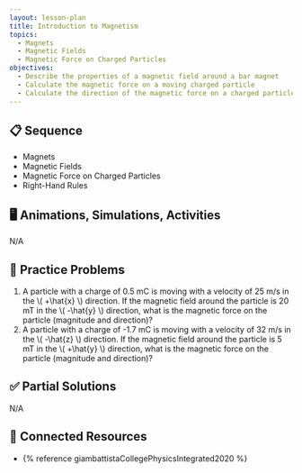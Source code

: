 ```yaml
---
layout: lesson-plan
title: Introduction to Magnetism
topics:
  - Magnets
  - Magnetic Fields
  - Magnetic Force on Charged Particles
objectives:
  - Describe the properties of a magnetic field around a bar magnet
  - Calculate the magnetic force on a moving charged particle
  - Calculate the direction of the magnetic force on a charged particle using the right hand rules
---
```


## 📋 Sequence

* Magnets
* Magnetic Fields
* Magnetic Force on Charged Particles
* Right-Hand Rules

## 🖥️ Animations, Simulations, Activities

N/A

## 📝 Practice Problems

1. A particle with a charge of 0.5 mC is moving with a velocity of 25 m/s in the \\( +\\hat{x} \\) direction. If the magnetic field around the particle is 20 mT in the \\( -\\hat{y} \\) direction, what is the magnetic force on the particle (magnitude and direction)?
2. A particle with a charge of -1.7 mC is moving with a velocity of 32 m/s in the \\( -\\hat{z} \\) direction. If the magnetic field around the particle is 5 mT in the \\( +\\hat{y} \\) direction, what is the magnetic force on the particle (magnitude and direction)?

## ✅ Partial Solutions

N/A

## 📘 Connected Resources

* {% reference giambattistaCollegePhysicsIntegrated2020 %}
